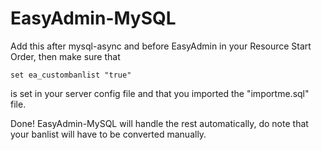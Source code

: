 # EasyAdmin-MySQL

Add this after mysql-async and before EasyAdmin in your Resource Start Order, then make sure that
```
set ea_custombanlist "true"
```
is set in your server config file and that you imported the "importme.sql" file.

Done! EasyAdmin-MySQL will handle the rest automatically, do note that your banlist will have to be converted manually.
